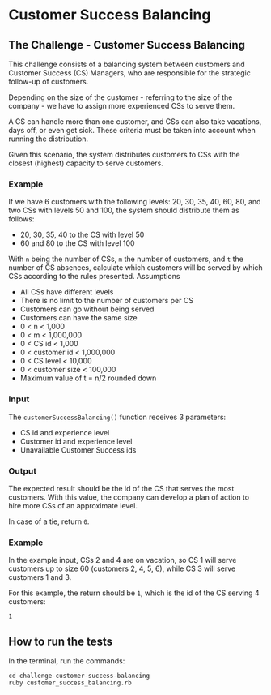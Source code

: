 # Customer Success Balancing

## The Challenge - Customer Success Balancing

This challenge consists of a balancing system between customers and Customer Success (CS) Managers, who are responsible for the strategic follow-up of customers.

Depending on the size of the customer - referring to the size of the company - we have to assign more experienced CSs to serve them.

A CS can handle more than one customer, and CSs can also take vacations, days off, or even get sick. These criteria must be taken into account when running the distribution.

Given this scenario, the system distributes customers to CSs with the closest (highest) capacity to serve customers.

### Example

If we have 6 customers with the following levels: 20, 30, 35, 40, 60, 80, and two CSs with levels 50 and 100, the system should distribute them as follows:

- 20, 30, 35, 40 to the CS with level 50
- 60 and 80 to the CS with level 100

With `n` being the number of CSs, `m` the number of customers, and `t` the number of CS absences, calculate which customers will be served by which CSs according to the rules presented.
Assumptions

- All CSs have different levels
- There is no limit to the number of customers per CS
- Customers can go without being served
- Customers can have the same size
- 0 < n < 1,000
- 0 < m < 1,000,000
- 0 < CS id < 1,000
- 0 < customer id < 1,000,000
- 0 < CS level < 10,000
- 0 < customer size < 100,000
- Maximum value of t = n/2 rounded down

### Input

The `customerSuccessBalancing()` function receives 3 parameters:

- CS id and experience level
- Customer id and experience level
- Unavailable Customer Success ids

### Output

The expected result should be the id of the CS that serves the most customers. With this value, the company can develop a plan of action to hire more CSs of an approximate level.

In case of a tie, return `0`.

### Example

In the example input, CSs 2 and 4 are on vacation, so CS 1 will serve customers up to size 60 (customers 2, 4, 5, 6), while CS 3 will serve customers 1 and 3.

For this example, the return should be `1`, which is the id of the CS serving 4 customers:

```
1
```

## How to run the tests

In the terminal, run the commands:

```
cd challenge-customer-success-balancing
ruby customer_success_balancing.rb
```
